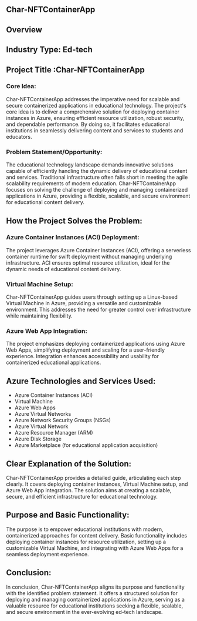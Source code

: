 ## Char-NFTContainerApp

## Overview

## Industry Type: Ed-tech
## Project Title :Char-NFTContainerApp

### Core Idea:

Char-NFTContainerApp addresses the imperative need for scalable and secure containerized applications in educational technology. The project's core idea is to deliver a comprehensive solution for deploying container instances in Azure, ensuring efficient resource utilization, robust security, and dependable performance. By doing so, it facilitates educational institutions in seamlessly delivering content and services to students and educators.

### Problem Statement/Opportunity:

The educational technology landscape demands innovative solutions capable of efficiently handling the dynamic delivery of educational content and services. Traditional infrastructure often falls short in meeting the agile scalability requirements of modern education. Char-NFTContainerApp focuses on solving the challenge of deploying and managing containerized applications in Azure, providing a flexible, scalable, and secure environment for educational content delivery.

## How the Project Solves the Problem:

### Azure Container Instances (ACI) Deployment:
The project leverages Azure Container Instances (ACI), offering a serverless container runtime for swift deployment without managing underlying infrastructure. ACI ensures optimal resource utilization, ideal for the dynamic needs of educational content delivery.

### Virtual Machine Setup:
Char-NFTContainerApp guides users through setting up a Linux-based Virtual Machine in Azure, providing a versatile and customizable environment. This addresses the need for greater control over infrastructure while maintaining flexibility.

### Azure Web App Integration:
The project emphasizes deploying containerized applications using Azure Web Apps, simplifying deployment and scaling for a user-friendly experience. Integration enhances accessibility and usability for containerized educational applications.

## Azure Technologies and Services Used:

- Azure Container Instances (ACI)
- Virtual Machine
- Azure Web Apps
- Azure Virtual Networks
- Azure Network Security Groups (NSGs)
- Azure Virtual Network
- Azure Resource Manager (ARM)
- Azure Disk Storage
- Azure Marketplace (for educational application acquisition)

## Clear Explanation of the Solution:

Char-NFTContainerApp provides a detailed guide, articulating each step clearly. It covers deploying container instances, Virtual Machine setup, and Azure Web App integration. The solution aims at creating a scalable, secure, and efficient infrastructure for educational technology.

## Purpose and Basic Functionality:

The purpose is to empower educational institutions with modern, containerized approaches for content delivery. Basic functionality includes deploying container instances for resource utilization, setting up a customizable Virtual Machine, and integrating with Azure Web Apps for a seamless deployment experience.

## Conclusion:

In conclusion, Char-NFTContainerApp aligns its purpose and functionality with the identified problem statement. It offers a structured solution for deploying and managing containerized applications in Azure, serving as a valuable resource for educational institutions seeking a flexible, scalable, and secure environment in the ever-evolving ed-tech landscape.
